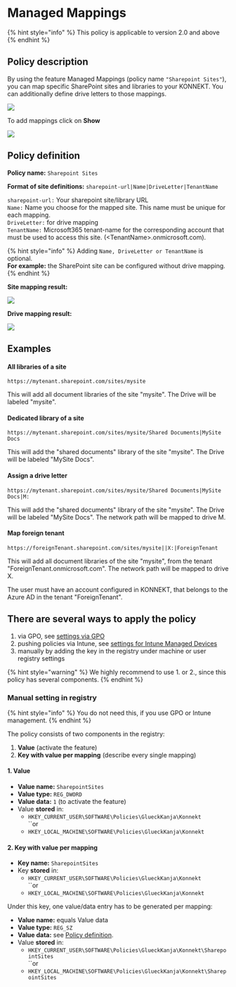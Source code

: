 # Managed Mappings

{% hint style="info" %}
This policy is applicable to version 2.0 and above
{% endhint %}

## Policy description

By using the feature Managed Mappings (policy name `"Sharepoint Sites"`), you can map specific SharePoint sites and libraries to your KONNEKT. You can additionally define drive letters to those mappings.

![](<../../.gitbook/assets/2021-08-18 09\_44\_27-192.168.2.50 - Remote Desktop Connection.png>)

To add mappings click on **Show**

![](<../../.gitbook/assets/2021-08-19 09\_59\_16-192.168.2.50 - Remote Desktop Connection.png>)

## **Policy definition**

**Policy name:** `Sharepoint Sites`&#x20;

**Format of site definitions:** `sharepoint-url|Name|DriveLetter|TenantName`

`sharepoint-url:` Your sharepoint site/library URL\
`Name:` Name you choose for the mapped site. This name must be unique for each mapping.\
`DriveLetter:` for drive mapping\
`TenantName:` Microsoft365 tenant-name for the corresponding account that must be used to access this site. (\<TenantName>.onmicrosoft.com).

{% hint style="info" %}
Adding `Name, DriveLetter or TenantName` is optional. \
**For example:** the SharePoint site can be configured without drive mapping.
{% endhint %}

**Site mapping result:**

![](<../../.gitbook/assets/2021-08-19 10\_10\_40-192.168.2.50 - Remote Desktop Connection (2).png>)

**Drive mapping result:**

![](<../../.gitbook/assets/2021-08-19 10\_20\_06-192.168.2.50 - Remote Desktop Connection.png>)

## **Examples**

#### All libraries of a site

`https://mytenant.sharepoint.com/sites/mysite`

This will add all document libraries of the site "mysite". The Drive will be labeled "mysite".

#### Dedicated library of a site

`https://mytenant.sharepoint.com/sites/mysite/Shared Documents|MySite Docs`

This will add the "shared documents" library of the site "mysite". The Drive will be labeled "MySite Docs".

#### Assign a drive letter

`https://mytenant.sharepoint.com/sites/mysite/Shared Documents|MySite Docs|M:`&#x20;

This will add the "shared documents" library of the site "mysite". The Drive will be labeled "MySite Docs". The network path will be mapped to drive M.

#### Map foreign tenant

`https://foreignTenant.sharepoint.com/sites/mysite||X:|ForeignTenant`

This will add all document libraries of the site "mysite", from the tenant "ForeignTenant.onmicrosoft.com". The network path will be mapped to drive X.&#x20;

The user must have an account configured in KONNEKT, that belongs to the Azure AD in the tenant "ForeignTenant".

## **There are several ways to apply the policy**

1. via GPO, see [settings via GPO](../management-options/settings-via-gpo.md)
2. pushing policies via Intune, see [settings for Intune Managed Devices](../management-options/setting-for-intune-managed-devices.md)
3. manually by adding the key in the registry under machine or user registry settings

{% hint style="warning" %}
We highly recommend to use 1. or 2., since this policy has several components.
{% endhint %}

### Manual setting in registry

{% hint style="info" %}
You do not need this, if you use GPO or Intune management.
{% endhint %}

The policy consists of two components in the registry:

1. **Value** (activate the feature)
2. **Key with value per mapping** (describe every single mapping)

#### **1. Value**

* **Value name:** `SharepointSites`
* **Value type:** `REG_DWORD`
* **Value data:** `1` (to activate the feature)
* Value **stored** in:
  * `HKEY_CURRENT_USER\SOFTWARE\Policies\GlueckKanja\Konnekt`\
    ``or
  * `HKEY_LOCAL_MACHINE\SOFTWARE\Policies\GlueckKanja\Konnekt`

#### **2. Key with value per mapping**

* **Key name:** `SharepointSites`
* Key **stored** in:
  * `HKEY_CURRENT_USER\SOFTWARE\Policies\GlueckKanja\Konnekt`\
    ``or
  * `HKEY_LOCAL_MACHINE\SOFTWARE\Policies\GlueckKanja\Konnekt`

Under this key, one value/data entry has to be generated per mapping:

* **Value name:** equals Value data
* **Value type:** `REG_SZ`
* **Value data:** see [Policy definition](administrative-mappings.md#policy-definition).
* Value **stored** in:
  * `HKEY_CURRENT_USER\SOFTWARE\Policies\GlueckKanja\Konnekt\SharepointSites`\
    ``or
  * `HKEY_LOCAL_MACHINE\SOFTWARE\Policies\GlueckKanja\Konnekt\SharepointSites`

